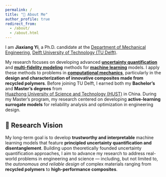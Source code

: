 ```yaml
---
permalink: /
title: "👋 About Me"
author_profile: true
redirect_from: 
  - /about/
  - /about.html
---
```



I am **Jiaxiang Yi**, a Ph.D. candidate at the  [Department of Mechanical Engineering](https://www.tudelft.nl/en/3me/mechanical-engineering), [Delft University of Technology (TU Delft)](https://www.tudelft.nl/en/).  

My research focuses on developing advanced **[uncertainty quantification](https://en.wikipedia.org/wiki/Uncertainty_quantification)** and **[multi-fidelity modeling](https://en.wikipedia.org/wiki/Multifidelity_modeling)** methods for **[machine learning](https://en.wikipedia.org/wiki/Machine_learning)** models.  I apply these methods to problems in **[computational mechanics](https://en.wikipedia.org/wiki/Computational_mechanics)**, particularly in the **design and characterization of innovative composites made from recycled polymers**. Before joining TU Delft, I earned both my **Bachelor’s** and **Master’s degrees** from  
[Huazhong University of Science and Technology (HUST)](https://english.hust.edu.cn/) in China.  During my Master’s program, my research centered on developing **active-learning surrogate models** for reliability analysis and optimization in engineering design.


## 🎯 Research Vision

My long-term goal is to develop **trustworthy and interpretable** machine learning models that feature **principled uncertainty quantification and disentanglement**.  Building upon theoretically founded uncertainty quantification approaches, I aim to advance my research to address real-world problems in engineering and science — including, but not limited to, the *autonomous and reliable design* of complex materials ranging from **recycled polymers** to **high-performance composites**.
